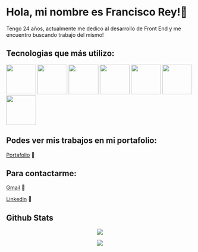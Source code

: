 <link rel="stylesheet" href="https://cdn.jsdelivr.net/gh/devicons/devicon@v2.15.1/devicon.min.css">


# Hola, mi nombre es Francisco Rey!👋

Tengo 24 años, actualmente me dedico al desarrollo de Front End y me encuentro buscando trabajo del mismo!

## Tecnologias que más utilizo:

<div display='flex'>

<img width="80px" src="https://cdn.jsdelivr.net/gh/devicons/devicon/icons/html5/html5-original-wordmark.svg" />
<img width="80px" src="https://cdn.jsdelivr.net/gh/devicons/devicon/icons/css3/css3-original-wordmark.svg" />
<img width="80px" src="https://cdn.jsdelivr.net/gh/devicons/devicon/icons/javascript/javascript-original.svg" />
<img width="80px" src="https://cdn.jsdelivr.net/gh/devicons/devicon/icons/react/react-original-wordmark.svg" />
<img width="80px" src="https://cdn.jsdelivr.net/gh/devicons/devicon/icons/materialui/materialui-original.svg" />
<img width="80px" src="https://cdn.jsdelivr.net/gh/devicons/devicon/icons/nodejs/nodejs-plain.svg" />
<img width="80px" src="https://cdn.jsdelivr.net/gh/devicons/devicon/icons/git/git-original-wordmark.svg" />

 <div />
  
## Podes ver mis trabajos en mi portafolio:

[Portafolio](https://portafolio-new-git-dev-franrey98.vercel.app/) 👷

## Para contactarme:

[Gmail](reyfrancisco98@hotmail.com) 📧

[Linkedin](https://www.linkedin.com/in/francisco-rey-71060419a/) 🔗

## Github Stats  
<p align="center"><img src="https://github-readme-stats.vercel.app/api?username=franrey98&show_icons=true&count_private=true&hide_border=true&theme=codeSTACKr" align="center" /></p>  

<p align="center"><img src="https://github-readme-stats.vercel.app/api/top-langs/?username=franrey98&hide_border=true&layout=compact&langs_count=4&theme=codeSTACKr" align="center" /></p> 
